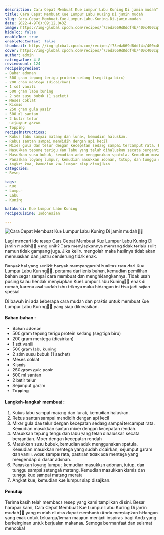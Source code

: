 ```yaml
---
description: Cara Cepat Membuat Kue Lumpur Labu Kuning Di jamin mudah"
title: Cara Cepat Membuat Kue Lumpur Labu Kuning Di jamin mudah
slug: Cara-Cepat-Membuat-Kue-Lumpur-Labu-Kuning-Di-jamin-mudah
date: 2022-4-9T03:09:12.063Z
image: https://img-global.cpcdn.com/recipes/f73eda669d8ddf4b/400x400cq70/photo.jpg
hideToc: false
enableToc: true
enableTocContent: false
thumbnail: https://img-global.cpcdn.com/recipes/f73eda669d8ddf4b/400x400cq70/photo.jpg
cover: https://img-global.cpcdn.com/recipes/f73eda669d8ddf4b/400x400cq70/photo.jpg
author: admin
ratingvalue: 4.8
reviewcount: 124
recipeingredient:
- Bahan adonan
- 500 gram tepung terigu protein sedang (segitiga biru)
- 200 gram mentega (dicairkan)
- 1 sdt vanili
- 500 gram labu kuning
- 2 sdm susu bubuk (1 sachet)
- Meses coklat
- Kismis
- 250 gram gula pasir
- 500 ml santan
- 2 butir telur
- Sejumput garam
- Topping
recipeinstructions:
- Kukus labu sampai matang dan lunak, kemudian haluskan.
- Rebus santan sampai mendidih dengan api kecil
- Mixer gula dan telur dengan kecepatan sedang sampai tercamput rata. Kemudian masukkan santan mixer dengan kecepatan rendah.
- Masukkan tepung terigu dan labu yang telah dihaluskan secata bergantian. Mixer dengan kecepatan rendah.
- Masukkan susu bubuk, kemudian aduk menggunakan spatula. Kemudian masukkan mentega yang sudah dicairkan, sejumput garam dan vanili. Aduk sampai rata, pastikan tidak ada mentega yang mengendap di dasar adonan.
- Panaskan loyang lumpur, kemudian masukkan adonan, tutup, dan tunggu sampai setengah matang. Kemudian masukkan kismis dan tunggu kue sampai matang merata
- Angkat kue, kemudian kue lumpur siap disajikan.
categories:
- Resep

tags:
- Kue
- Lumpur
- Labu
- Kuning

katakunci: Kue Lumpur Labu Kuning
recipecuisine: Indonesian

---
```


![Cara Cepat Membuat Kue Lumpur Labu Kuning Di jamin mudah👩‍🍳](https://img-global.cpcdn.com/recipes/f73eda669d8ddf4b/400x400cq70/photo.jpg)

Lagi mencari ide resep Cara Cepat Membuat Kue Lumpur Labu Kuning Di jamin mudah👩‍🍳 yang unik? Cara menyiapkannya memang tidak terlalu sulit namun tidak gampang juga. Jika keliru mengolah maka hasilnya tidak akan memuaskan dan justru cenderung tidak enak.

Banyak hal yang sedikit banyak mempengaruhi kualitas rasa dari Kue Lumpur Labu Kuning👩‍🍳, pertama dari jenis bahan, kemudian pemilihan bahan segar sampai cara membuat dan menghidangkannya. Tidak usah pusing kalau hendak menyiapkan Kue Lumpur Labu Kuning👩‍🍳 enak di rumah, karena asal sudah tahu triknya maka hidangan ini bisa jadi sajian spesial.

Di bawah ini ada beberapa cara mudah dan praktis untuk membuat Kue Lumpur Labu Kuning👩‍🍳 yang siap dikreasikan.

<!--inarticleads1-->

#### Bahan-bahan :

- Bahan adonan
- 500 gram tepung terigu protein sedang (segitiga biru)
- 200 gram mentega (dicairkan)
- 1 sdt vanili
- 500 gram labu kuning
- 2 sdm susu bubuk (1 sachet)
- Meses coklat
- Kismis
- 250 gram gula pasir
- 500 ml santan
- 2 butir telur
- Sejumput garam
- Topping

<!--inarticleads2-->

#### Langkah-langkah membuat :

1. Kukus labu sampai matang dan lunak, kemudian haluskan.
1. Rebus santan sampai mendidih dengan api kecil
1. Mixer gula dan telur dengan kecepatan sedang sampai tercamput rata. Kemudian masukkan santan mixer dengan kecepatan rendah.
1. Masukkan tepung terigu dan labu yang telah dihaluskan secata bergantian. Mixer dengan kecepatan rendah.
1. Masukkan susu bubuk, kemudian aduk menggunakan spatula. Kemudian masukkan mentega yang sudah dicairkan, sejumput garam dan vanili. Aduk sampai rata, pastikan tidak ada mentega yang mengendap di dasar adonan.
1. Panaskan loyang lumpur, kemudian masukkan adonan, tutup, dan tunggu sampai setengah matang. Kemudian masukkan kismis dan tunggu kue sampai matang merata
1. Angkat kue, kemudian kue lumpur siap disajikan.

#### Penutup

Terima kasih telah membaca resep yang kami tampilkan di sini. Besar harapan kami, Cara Cepat Membuat Kue Lumpur Labu Kuning Di jamin mudah👩‍🍳 yang mudah di atas dapat membantu Anda menyiapkan hidangan yang enak untuk keluarga/teman maupun menjadi inspirasi bagi Anda yang berkeinginan untuk berjualan makanan. Semoga bermanfaat dan selamat mencoba!